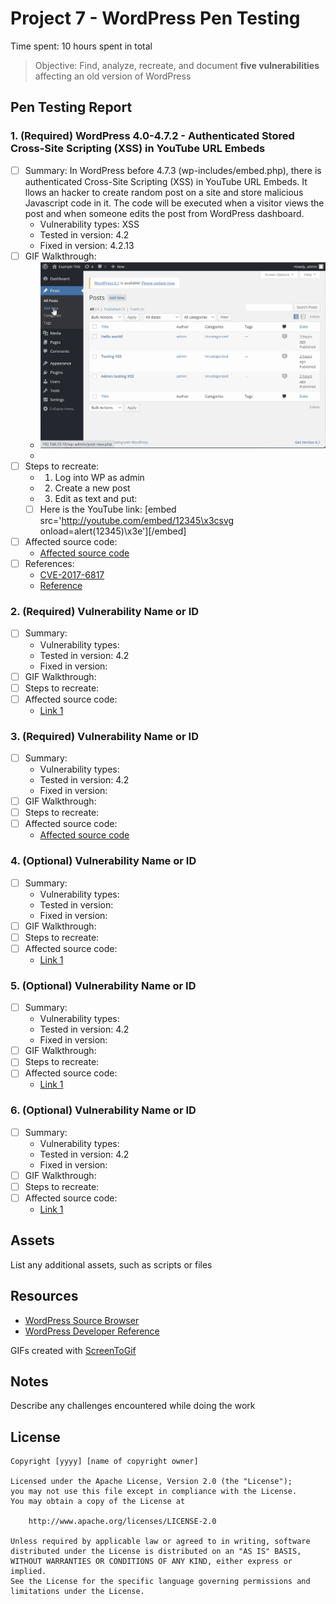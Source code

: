 # Project 7 - WordPress Pen Testing

Time spent: 10 hours spent in total

> Objective: Find, analyze, recreate, and document **five vulnerabilities** affecting an old version of WordPress

## Pen Testing Report

### 1. (Required) WordPress 4.0-4.7.2 - Authenticated Stored Cross-Site Scripting (XSS) in YouTube URL Embeds

- [ ] Summary: In WordPress before 4.7.3 (wp-includes/embed.php), there is authenticated Cross-Site Scripting (XSS) in YouTube URL Embeds.
               It llows an hacker to create random post on a site and store malicious Javascript code in it. The code will be executed when
               a visitor views the post and when someone edits the post from WordPress dashboard.
  - Vulnerability types: XSS
  - Tested in version: 4.2
  - Fixed in version: 4.2.13 
- [ ] GIF Walkthrough: 
  - <img src="YouTube_XSS.gif" alt="YouTube URL Embeds">
  -
- [ ] Steps to recreate: 
   - 1. Log into WP as admin
   - 2. Create a new post 
   - 3. Edit as text and put: 
    - [ ] Here is the YouTube link: [embed src='http://youtube.com/embed/12345\x3csvg onload=alert(12345)\x3e'][/embed]     
- [ ] Affected source code:
  - [Affected source code](https://github.com/WordPress/WordPress/commit/419c8d97ce8df7d5004ee0b566bc5e095f0a6ca8)
- [ ] References:
  - [CVE-2017-6817](https://cve.mitre.org/cgi-bin/cvename.cgi?name=CVE-2017-6817)
  - [Reference](https://core.trac.wordpress.org/browser/branches/4.1/src/wp-includes/class-wp-embed.php)

### 2. (Required) Vulnerability Name or ID

- [ ] Summary: 
  - Vulnerability types:
  - Tested in version: 4.2
  - Fixed in version: 
- [ ] GIF Walkthrough: 
- [ ] Steps to recreate: 
- [ ] Affected source code:
  - [Link 1](https://github.com/WordPress/WordPress/commit/419c8d97ce8df7d5004ee0b566bc5e095f0a6ca8)

### 3. (Required) Vulnerability Name or ID

- [ ] Summary: 
  - Vulnerability types:
  - Tested in version: 4.2
  - Fixed in version: 
- [ ] GIF Walkthrough: 
- [ ] Steps to recreate: 
- [ ] Affected source code:
  - [Affected source code](https://core.trac.wordpress.org/browser/tags/version/src/source_file.php)

### 4. (Optional) Vulnerability Name or ID

- [ ] Summary: 
  - Vulnerability types:
  - Tested in version:
  - Fixed in version: 
- [ ] GIF Walkthrough: 
- [ ] Steps to recreate: 
- [ ] Affected source code:
  - [Link 1](https://core.trac.wordpress.org/browser/tags/version/src/source_file.php)

### 5. (Optional) Vulnerability Name or ID

- [ ] Summary: 
  - Vulnerability types:
  - Tested in version: 4.2
  - Fixed in version: 
- [ ] GIF Walkthrough: 
- [ ] Steps to recreate: 
- [ ] Affected source code:
  - [Link 1](https://core.trac.wordpress.org/browser/tags/version/src/source_file.php) 
  
### 6. (Optional) Vulnerability Name or ID

- [ ] Summary: 
  - Vulnerability types:
  - Tested in version: 4.2
  - Fixed in version: 
- [ ] GIF Walkthrough: 
- [ ] Steps to recreate: 
- [ ] Affected source code:
  - [Link 1](https://core.trac.wordpress.org/browser/tags/version/src/source_file.php) 

## Assets

List any additional assets, such as scripts or files

## Resources

- [WordPress Source Browser](https://core.trac.wordpress.org/browser/)
- [WordPress Developer Reference](https://developer.wordpress.org/reference/)

GIFs created with [ScreenToGif](https://www.screentogif.com/) 

## Notes

Describe any challenges encountered while doing the work

## License

    Copyright [yyyy] [name of copyright owner]

    Licensed under the Apache License, Version 2.0 (the "License");
    you may not use this file except in compliance with the License.
    You may obtain a copy of the License at

        http://www.apache.org/licenses/LICENSE-2.0

    Unless required by applicable law or agreed to in writing, software
    distributed under the License is distributed on an "AS IS" BASIS,
    WITHOUT WARRANTIES OR CONDITIONS OF ANY KIND, either express or implied.
    See the License for the specific language governing permissions and
    limitations under the License.
